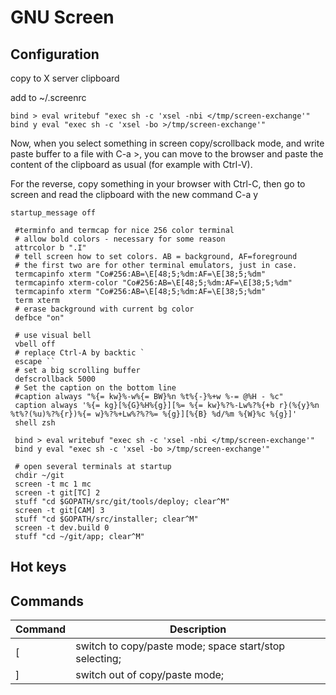 # GNU Screen

## Configuration

copy to X server clipboard

add to ~/.screenrc

```console
bind > eval writebuf "exec sh -c 'xsel -nbi </tmp/screen-exchange'"
bind y eval "exec sh -c 'xsel -bo >/tmp/screen-exchange'"
```

Now, when you select something in screen copy/scrollback mode, and write paste buffer to a file with C-a >, you can move to the browser and paste the content of the clipboard as usual (for example with Ctrl-V).

For the reverse, copy something in your browser with Ctrl-C, then go to screen and read the clipboard with the new command C-a y


```console
startup_message off
 
 #terminfo and termcap for nice 256 color terminal
 # allow bold colors - necessary for some reason
 attrcolor b ".I"
 # tell screen how to set colors. AB = background, AF=foreground
 # the first two are for other terminal emulators, just in case.
 termcapinfo xterm "Co#256:AB=\E[48;5;%dm:AF=\E[38;5;%dm"
 termcapinfo xterm-color "Co#256:AB=\E[48;5;%dm:AF=\E[38;5;%dm"
 termcapinfo xterm "Co#256:AB=\E[48;5;%dm:AF=\E[38;5;%dm"
 term xterm
 # erase background with current bg color
 defbce "on"
 
 # use visual bell
 vbell off
 # replace Ctrl-A by backtic ` 
 escape ``
 # set a big scrolling buffer
 defscrollback 5000
 # Set the caption on the bottom line
 #caption always "%{= kw}%-w%{= BW}%n %t%{-}%+w %-= @%H - %c"
 caption always '%{= kg}[%{G}%H%{g}][%= %{= kw}%?%-Lw%?%{+b r}(%{y}%n %t%?(%u)%?%{r})%{= w}%?%+Lw%?%?%= %{g}][%{B} %d/%m %{W}%c %{g}]'
 shell zsh
 
 bind > eval writebuf "exec sh -c 'xsel -nbi </tmp/screen-exchange'"
 bind y eval "exec sh -c 'xsel -bo >/tmp/screen-exchange'"
 
 # open several terminals at startup
 chdir ~/git
 screen -t mc 1 mc
 screen -t git[TC] 2
 stuff "cd $GOPATH/src/git/tools/deploy; clear^M"
 screen -t git[CAM] 3
 stuff "cd $GOPATH/src/installer; clear^M"
 screen -t dev.build 0
 stuff "cd ~/git/app; clear^M"
```

## Hot keys

## Commands

| Command | Description |
| ------- | ----------- |
| <lead>[ | switch to copy/paste mode; space start/stop selecting; |
| <lead>] | switch out of copy/paste mode; |
